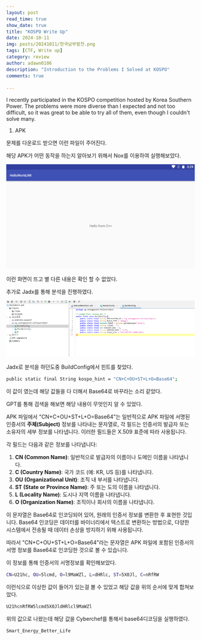 ```yaml
---
layout: post
read_time: true
show_date: true
title: "KOSPO Write Up"
date: 2024-10-11
img: posts/20241011/한국남부발전.png
tags: [CTF, Write up]
category: review
author: adawn0106
description: "Introduction to the Problems I Solved at KOSPO"
comments: true

---
```


I recently participated in the KOSPO competition hosted by Korea Southern Power.
The problems were more diverse than I expected and not too difficult, so it was great to be able to try all of them, even though I couldn't solve many.

1. APK

문제를 다운로드 받으면 이런 파일이 주어진다. 

해당 APK가 어떤 동작을 하는지 알아보기 위해서 Nox를 이용하여 실행해보았다.

![NOX](https://github.com/Adawn0106/Adawn0106.github.io/raw/main/assets/img/posts/20241011/NOX.png)



이런 화면이 뜨고 별 다른 내용은 확인 할 수 없었다. 

추가로 Jadx를 통해 분석을 진행하였다.

![Jadx.png](https://github.com/Adawn0106/Adawn0106.github.io/raw/main/assets/img/posts/20241011/Jadx.png)


Jadx로 분석을 하던도중 BuildConfig에서 힌트를 찾았다. 

```bash
public static final String kospo_hint = "CN+C+OU+ST+L+O=Base64";
```

이 값이 였는데 해당 값들을 다 더해서 Base64로 바꾸라는 소리 같았다.

GPT를 통해 검색을 해보면 해당 내용이 무엇인지 알 수 있었다.

APK 파일에서 "CN+C+OU+ST+L+O=Base64"는 일반적으로 APK 파일에 서명된 인증서의 **주체(Subject)** 정보를 나타내는 문자열로, 각 필드는 인증서의 발급자 또는 소유자의 세부 정보를 나타냅니다. 이러한 필드들은 X.509 표준에 따라 사용됩니다.

각 필드는 다음과 같은 정보를 나타냅니다:

1. **CN (Common Name)**: 일반적으로 발급자의 이름이나 도메인 이름을 나타냅니다.
2. **C (Country Name)**: 국가 코드 (예: KR, US 등)를 나타냅니다.
3. **OU (Organizational Unit)**: 조직 내 부서를 나타냅니다.
4. **ST (State or Province Name)**: 주 또는 도의 이름을 나타냅니다.
5. **L (Locality Name)**: 도시나 지역 이름을 나타냅니다.
6. **O (Organization Name)**: 조직이나 회사의 이름을 나타냅니다.

이 문자열은 Base64로 인코딩되어 있어, 원래의 인증서 정보를 변환한 후 표현한 것입니다. Base64 인코딩은 데이터를 바이너리에서 텍스트로 변환하는 방법으로, 다양한 시스템에서 전송될 때 데이터 손상을 방지하기 위해 사용됩니다.

따라서 "CN+C+OU+ST+L+O=Base64"라는 문자열은 APK 파일에 포함된 인증서의 서명 정보를 Base64로 인코딩한 것으로 볼 수 있습니다.

이 정보를 통해 인증서의 서명정보를 확인해보았다. 

```bash
CN=U21hc, OU=5lcmd, O=l9MaWZl, L=dHRlc, ST=5X0Jl, C=nRfRW
```

이런식으로 이상한 값이 들어가 있는걸 볼 수 있었고 해당 값을 위의 순서에 맞게 합쳐보았다.

```bash
U21hcnRfRW5lcmd5X0JldHRlcl9MaWZl
```

위의 값으로 나왔는데 해당 값을 Cyberchef를 통해서 base64디코딩을 실행하였다.

```bash
Smart_Energy_Better_Life
```


